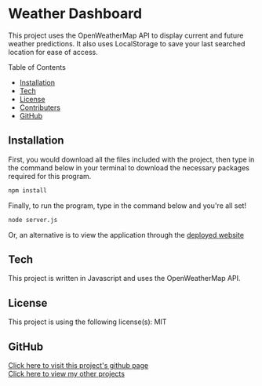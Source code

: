 # Weather Dashboard

This project uses the OpenWeatherMap API to display current and future weather predictions. It also uses LocalStorage to save your last searched location for ease of access.
        
Table of Contents
* [Installation](#Installation)
* [Tech](#Tech)
* [License](#License)
* [Contributers](#Contributers)
* [GitHub](#Github)
        
## Installation
First, you would download all the files included with the project, then type in the command below in your terminal to download the necessary packages required for this program.

```sh
npm install
```

 Finally, to run the program, type in the command below and you're all set!

 ```sh
 node server.js
 ```
 
 Or, an alternative is to view the application through the [deployed website](https://undeadmatrix.github.io/WeatherDashboard/)
 
## Tech
This project is written in Javascript and uses the OpenWeatherMap API.

## License
This project is using the following license(s): MIT
        
## GitHub
[Click here to visit this project's github page](https://github.com/Undeadmatrix/WeatherDashboard) <br/>
[Click here to view my other projects](https://github.com/Undeadmatrix/)

